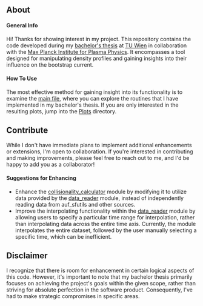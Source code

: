 ## About

#### General Info

Hi! Thanks for showing interest in my project. This repository contains the code developed during my [bachelor's thesis](https://www.youtube.com/watch?v=dQw4w9WgXcQ) at [TU Wien](https://www.tuwien.at/en/) in collaboration with the [Max Planck Institute for Plasma Physics](https://www.ipp.mpg.de/en). It encompasses a tool designed for manipulating density profiles and gaining insights into their influence on the bootstrap current.

#### How To Use

The most effective method for gaining insight into its functionality is to examine the [main file](main.py), where you can explore the routines that I have implemented in my bachelor's thesis. If you are only interested in the resulting plots, jump into the [Plots](Plots/) directory.

## Contribute

While I don't have immediate plans to implement additional enhancements or extensions, I'm open to collaboration. If you're interested in contributing and making improvements, please feel free to reach out to me, and I'd be happy to add you as a collaborator!

#### Suggestions for Enhancing
* Enhance the [collisionality_calculator](collisionality_calculator.py) module by modifying it to utilize data provided by the [data_reader](data_reader.py) module, instead of independently reading data from auf_sfutils and other sources.
* Improve the interpolating functionality within the [data_reader](data_reader.py) module by allowing users to specify a particular time range for interpolation, rather than interpolating data across the entire time axis. Currently, the module interpolates the entire dataset, followed by the user manually selecting a specific time, which can be inefficient.

## Disclaimer

I recognize that there is room for enhancement in certain logical aspects of this code. However, it's important to note that my bachelor thesis primarily focuses on achieving the project's goals within the given scope, rather than striving for absolute perfection in the software product. Consequently, I've had to make strategic compromises in specific areas.
